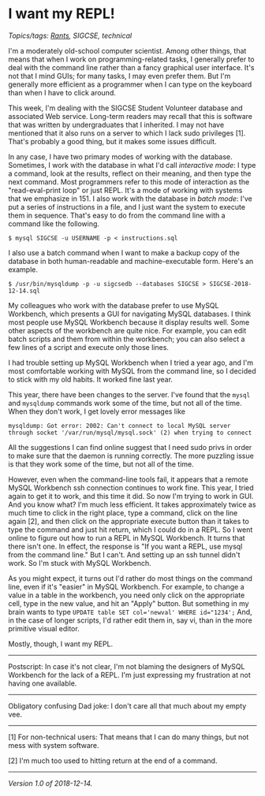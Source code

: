 I want my REPL!
===============

*Topics/tags: [Rants](index-rants), SIGCSE, technical*

I'm a moderately old-school computer scientist.  Among other things,
that means that when I work on programming-related tasks, I generally
prefer to deal with the command line rather than a fancy graphical
user interface.  It's not that I mind GUIs; for many tasks, I may even
prefer them.  But I'm generally more efficient as a programmer when I
can type on the keyboard than when I have to click around.

This week, I'm dealing with the SIGCSE Student Volunteer database and
associated Web service.  Long-term readers may recall that this is
software that was written by undergraduates that I inherited.  I may
not have mentioned that it also runs on a server to which I lack sudo
privileges [1].  That's probably a good thing, but it makes some issues
difficult.

In any case, I have two primary modes of working with the database.
Sometimes, I work with the database in what I'd call *interactive
mode*: I type a command, look at the results, reflect on their meaning,
and then type the next command.  Most programmers refer to this mode
of interaction as the "read-eval-print loop" or just REPL.  It's a
mode of working with systems that we emphasize in 151.  I also work with
the database in *batch mode*: I've put a series of instructions in a file,
and I just want the system to execute them in sequence.  That's easy to
do from the command line with a command like the following.

    $ mysql SIGCSE -u USERNAME -p < instructions.sql

I also use a batch command when I want to make a backup copy of the
database in both human-readable and machine-executable form.  Here's
an example.

    $ /usr/bin/mysqldump -p -u sigcsedb --databases SIGCSE > SIGCSE-2018-12-14.sql

My colleagues who work with the database prefer to use MySQL Workbench,
which presents a GUI for navigating MySQL databases.  I think most people
use MySQL Workbench because it display results well.  Some other
aspects of the workbench are quite nice.  For example, you can edit
batch scripts and them from within the workbench; you can also select
a few lines of a script and execute only those lines.

I had trouble setting up MySQL Workbench when I tried a year ago,
and I'm most comfortable working with MySQL from the command line,
so I decided to stick with my old habits.  It worked fine last year.

This year, there have been changes to the server.  I've found that
the `mysql` and `mysqldump` commands work some of the time, but not
all of the time.  When they don't work, I get lovely error messages like

    mysqldump: Got error: 2002: Can't connect to local MySQL server through socket '/var/run/mysql/mysql.sock' (2) when trying to connect

All the suggestions I can find online suggest that I need sudo privs
in order to make sure that the daemon is running correctly.  The more
puzzling issue is that they work some of the time, but not all of the
time.

However, even when the command-line tools fail, it appears that a remote
MySQL Workbench ssh connection continues to work fine.  This year, I
tried again to get it to work, and this time it did.  So now I'm trying
to work in GUI.  And you know what?  I'm much less efficient.  It takes
approximately twice as much time to click in the right place, type a command,
click on the line again [2], and then click on the appropriate execute
button than it takes to type the command and just hit return, which I
could do in a REPL.  So I went online to figure out how to run a REPL
in MySQL Workbench.  It turns that there isn't one.  In effect, the
response is "If you want a REPL, use mysql from the command line."  But
I can't.  And setting up an ssh tunnel didn't work.  So I'm stuck with
MySQL Workbench.

As you might expect, it turns out I'd rather do most things on the command
line, even if it's "easier" in MySQL Workbench.  For example, to change a
value in a table in the workbench, you need only click on the appropriate
cell, type in the new value, and hit an "Apply" button.  But something
in my brain wants to type `UPDATE table SET col='newval' WHERE id="1234';`
And, in the case of longer scripts, I'd rather edit them in, say vi,
than in the more primitive visual editor.


Mostly, though, I want my REPL.

---

Postscript: In case it's not clear, I'm not blaming the designers of MySQL
Workbench for the lack of a REPL.  I'm just expressing my frustration
at not having one available.

---

Obligatory confusing Dad joke: I don't care all that much about my
empty vee.

---

[1] For non-technical users: That means that I can do many things, but
not mess with system software.

[2] I'm much too used to hitting return at the end of a command.

---

*Version 1.0 of 2018-12-14.*
